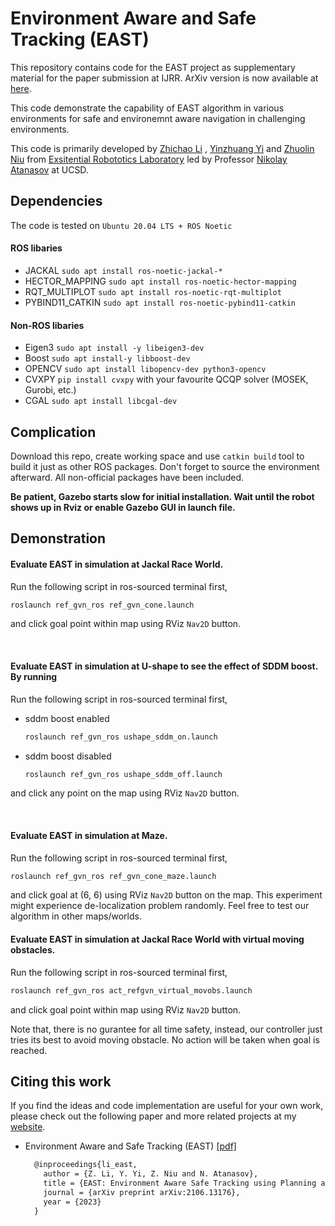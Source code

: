 # Environment Aware and Safe Tracking (EAST)

This repository contains code for the EAST project as supplementary material for 
the paper submission at IJRR. ArXiv version is now available at [here](https://arxiv.org/pdf/2310.01363.pdf).

This code demonstrate the capability of EAST algorithm in various environments for safe and environemnt aware
navigation in challenging environments. 

This code is primarily developed by [Zhichao Li](https://zhl355.github.io/) , [Yinzhuang Yi](https://scholar.google.com/citations?user=ehBs-OYAAAAJ&hl=en) and [Zhuolin Niu](https://www.linkedin.com/in/zhuolin-n-6b4417225/) from [Exsitential Robototics Laboratory](http://erl.ucsd.edu/) led by Professor [Nikolay Atanasov](https://natanaso.github.io/) at UCSD.

## Dependencies

The code is tested on `Ubuntu 20.04 LTS + ROS Noetic` 

#### ROS libaries
  + JACKAL `sudo apt install ros-noetic-jackal-*`
  + HECTOR_MAPPING `sudo apt install ros-noetic-hector-mapping`
  + RQT_MULTIPLOT `sudo apt install ros-noetic-rqt-multiplot`
  + PYBIND11_CATKIN `sudo apt install ros-noetic-pybind11-catkin`

#### Non-ROS libaries
  + Eigen3  `sudo apt install -y libeigen3-dev`
  + Boost `sudo apt install-y libboost-dev`
  + OPENCV `sudo apt install libopencv-dev python3-opencv`
  + CVXPY `pip install cvxpy` with your favourite QCQP solver (MOSEK, Gurobi, etc.)
  + CGAL `sudo apt install libcgal-dev`

## Complication

Download this repo, create working space and use `catkin build` tool to build it just as other 
ROS packages. Don't forget to source the environment afterward. All non-official packages have been included. 

**Be patient, Gazebo starts slow for initial installation. Wait until the robot shows up in Rviz or enable Gazebo GUI in launch file.**
## Demonstration 


#### Evaluate EAST in simulation at **Jackal Race World**. 

Run the following script in ros-sourced terminal first,
```sh
roslaunch ref_gvn_ros ref_gvn_cone.launch
```

and click goal point within map using RViz `Nav2D` button. 

<br>

#### Evaluate EAST in simulation at **U-shape** to see the effect of SDDM boost. By running  

Run the following script in ros-sourced terminal first,

  + sddm boost enabled 
      ```sh
      roslaunch ref_gvn_ros ushape_sddm_on.launch
      ```
  
  + sddm boost disabled 
      ```sh
      roslaunch ref_gvn_ros ushape_sddm_off.launch
      ```
  
  and click any point on the map using  RViz `Nav2D` button. 

<br>

#### Evaluate EAST in simulation at **Maze**.
Run the following script in ros-sourced terminal first,

```sh
roslaunch ref_gvn_ros ref_gvn_cone_maze.launch
```
  
  and click goal at (6, 6) using RViz `Nav2D` button on the map. 
  This experiment might experience de-localization problem randomly. Feel free to test our algorithm in other maps/worlds.


#### Evaluate EAST in simulation at **Jackal Race World** with virtual moving obstacles.
Run the following script in ros-sourced terminal first,

```sh
roslaunch ref_gvn_ros act_refgvn_virtual_movobs.launch
```
  
and click goal point within map using RViz `Nav2D` button. 

Note that, there is no gurantee for all time safety, instead, our controller just tries its best to avoid moving obstacle.
No action will be taken when goal is reached. 


## Citing this work

If you find the ideas and code implementation are useful for your own work, 
please check out the following paper and more related projects at my [website](https://zhl355.github.io/).


* Environment Aware and Safe Tracking (EAST) [[pdf]](https://arxiv.org/pdf/2310.01363.pdf)

  ```txt
    @inproceedings{li_east,
      author = {Z. Li, Y. Yi, Z. Niu and N. Atanasov},
      title = {EAST: Environment Aware Safe Tracking using Planning and Control Co-Design},
      journal = {arXiv preprint arXiv:2106.13176},
      year = {2023}
    }
  ```
  
